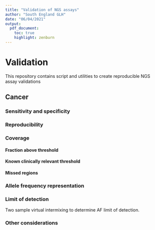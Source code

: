 ```yaml
---
title: "Validation of NGS assays"
author: "South England GLH"
date: "06/04/2021"
output:
  pdf_document:
    toc: true
    highlight: zenburn
---
```


# Validation

This repository contains script and utilities to create reproducible NGS assay validations


## Cancer


### Sensitivity and specificity


### Reproducibility


### Coverage


#### Fraction above threshold


#### Known clinically relevant threshold


#### Missed regions


### Allele frequency representation


### Limit of detection
Two sample virtual intermixing to determine AF limit of detection.

### Other considerations


